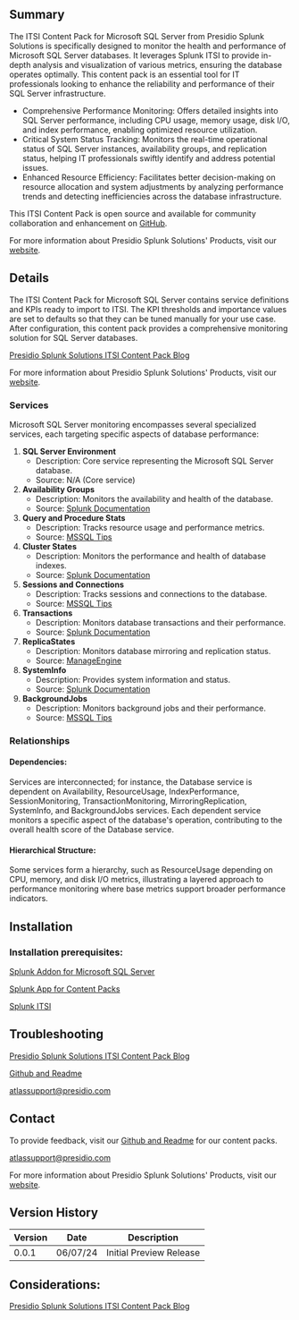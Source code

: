## Summary
The ITSI Content Pack for Microsoft SQL Server from Presidio Splunk Solutions is specifically designed to monitor the health and performance of Microsoft SQL Server databases. It leverages Splunk ITSI to provide in-depth analysis and visualization of various metrics, ensuring the database operates optimally. This content pack is an essential tool for IT professionals looking to enhance the reliability and performance of their SQL Server infrastructure.

* Comprehensive Performance Monitoring: Offers detailed insights into SQL Server performance, including CPU usage, memory usage, disk I/O, and index performance, enabling optimized resource utilization.
* Critical System Status Tracking: Monitors the real-time operational status of SQL Server instances, availability groups, and replication status, helping IT professionals swiftly identify and address potential issues.
* Enhanced Resource Efficiency: Facilitates better decision-making on resource allocation and system adjustments by analyzing performance trends and detecting inefficiencies across the database infrastructure.

This ITSI Content Pack is open source and available for community collaboration and enhancement on [GitHub](https://www.github.com/kinneygroup).

For more information about Presidio Splunk Solutions' Products, visit our [website](https://atlas.presidio.com).

## Details
The ITSI Content Pack for Microsoft SQL Server contains service definitions and KPIs ready to import to ITSI. The KPI thresholds and importance values are set to defaults so that they can be tuned manually for your use case. After configuration, this content pack provides a comprehensive monitoring solution for SQL Server databases.

[Presidio Splunk Solutions ITSI Content Pack Blog](https://kinneygroup.com/blog/installing-itsi-content-packs/)

For more information about Presidio Splunk Solutions' Products, visit our [website](https://atlas.presidio.com).

### Services
Microsoft SQL Server monitoring encompasses several specialized services, each targeting specific aspects of database performance:

1. **SQL Server Environment**
    * Description: Core service representing the Microsoft SQL Server database.
    * Source: N/A (Core service)
2. **Availability Groups**
    * Description: Monitors the availability and health of the database.
    * Source: [Splunk Documentation](https://docs.splunk.com/Documentation/AddOns/released/MSSQLServer/Datatypes)
3. **Query and Procedure Stats**
    * Description: Tracks resource usage and performance metrics.
    * Source: [MSSQL Tips](https://www.mssqltips.com/sqlservertip/6195/sql-server-function-to-measure-cpu-usage-per-database/)
4. **Cluster States**
    * Description: Monitors the performance and health of database indexes.
    * Source: [Splunk Documentation](https://docs.splunk.com/Documentation/AddOns/released/MSSQLServer/Datatypes)
5. **Sessions and Connections**
    * Description: Tracks sessions and connections to the database.
    * Source: [MSSQL Tips](https://www.mssqltips.com/sqlservertip/2522/sql-server-monitoring-checklist/)
6. **Transactions**
    * Description: Monitors database transactions and their performance.
    * Source: [Splunk Documentation](https://docs.splunk.com/Documentation/AddOns/released/MSSQLServer/Datatypes)
7. **ReplicaStates**
    * Description: Monitors database mirroring and replication status.
    * Source: [ManageEngine](https://www.manageengine.com/products/applications_manager/help/ms-sql-db-servers.html)
8. **SystemInfo**
    * Description: Provides system information and status.
    * Source: [Splunk Documentation](https://docs.splunk.com/Documentation/AddOns/released/MSSQLServer/Datatypes)
9. **BackgroundJobs**
    * Description: Monitors background jobs and their performance.
    * Source: [MSSQL Tips](https://www.mssqltips.com/sqlservertip/2522/sql-server-monitoring-checklist/)

### Relationships
#### Dependencies:
Services are interconnected; for instance, the Database service is dependent on Availability, ResourceUsage, IndexPerformance, SessionMonitoring, TransactionMonitoring, MirroringReplication, SystemInfo, and BackgroundJobs services. Each dependent service monitors a specific aspect of the database's operation, contributing to the overall health score of the Database service.

#### Hierarchical Structure:
Some services form a hierarchy, such as ResourceUsage depending on CPU, memory, and disk I/O metrics, illustrating a layered approach to performance monitoring where base metrics support broader performance indicators.

## Installation

### Installation prerequisites:

[Splunk Addon for Microsoft SQL Server](https://splunkbase.splunk.com)

[Splunk App for Content Packs](https://splunkbase.splunk.com/app/5391)

[Splunk ITSI](https://www.splunk.com/en_us/products/it-service-intelligence.html)

## Troubleshooting

[Presidio Splunk Solutions ITSI Content Pack Blog](https://kinneygroup.com/blog/installing-itsi-content-packs/)

[Github and Readme](https://www.github.com/kinneygroup)

atlassupport@presidio.com

## Contact

To provide feedback, visit our [Github and Readme](https://www.github.com/kinneygroup) for our content packs.

atlassupport@presidio.com

For more information about Presidio Splunk Solutions' Products, visit our [website](https://atlas.presidio.com).

## Version History

| Version | Date  | Description                |
|---------|-------|----------------------------|
| 0.0.1   | 06/07/24 | Initial Preview Release    |

## Considerations:

[Presidio Splunk Solutions ITSI Content Pack Blog](https://kinneygroup.com/blog/installing-itsi-content-packs/)